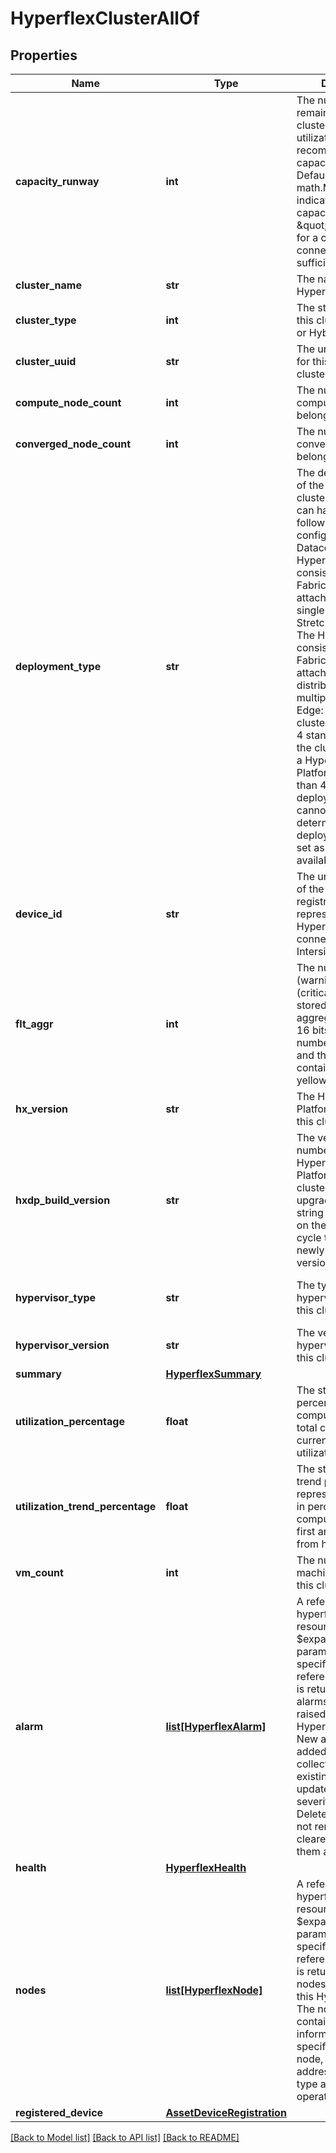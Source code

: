 # HyperflexClusterAllOf

## Properties
Name | Type | Description | Notes
------------ | ------------- | ------------- | -------------
**capacity_runway** | **int** | The number of days remaining before the cluster&#39;s storage utilization reaches the recommended capacity limit of 76%.  Default value is math.MaxInt32 to indicate that the capacity runway is \&quot;Unknown\&quot; for a cluster that is not connected or with not sufficient data.    | [optional] [readonly] 
**cluster_name** | **str** | The name of this HyperFlex cluster.   | [optional] [readonly] 
**cluster_type** | **int** | The storage type of this cluster (All Flash or Hybrid).   | [optional] [readonly] 
**cluster_uuid** | **str** | The unique identifier for this HyperFlex cluster.   | [optional] [readonly] 
**compute_node_count** | **int** | The number of compute nodes that belong to this cluster.   | [optional] [readonly] 
**converged_node_count** | **int** | The number of converged nodes that belong to this cluster.   | [optional] [readonly] 
**deployment_type** | **str** | The deployment type of the HyperFlex cluster.  The cluster can have one of the following configurations: 1. Datacenter: The HyperFlex cluster consists of UCS Fabric Interconnect-attached nodes on a single site. 2. Stretched Cluster: The HyperFlex cluster consists of UCS Fabric Interconnect-attached nodes distributed across multiple sites. 3. Edge: The HyperFlex cluster consists of 2-4 standalone nodes.  If the cluster is running a HyperFlex Data Platform version less than 4.0 or if the deployment type cannot be determined, the deployment type is set as &#39;NA&#39; (not available).    | [optional] [readonly] [default to 'NA']
**device_id** | **str** | The unique identifier of the device registration that represents this HyperFlex cluster&#39;s connection to Intersight.   | [optional] [readonly] 
**flt_aggr** | **int** | The number of yellow (warning) and red (critical) alarms stored as an aggregate.  The first 16 bits indicate the number of red alarms, and the last 16 bits contain the number of yellow alarms.    | [optional] [readonly] 
**hx_version** | **str** | The HyperFlex Data Platform version of this cluster.   | [optional] [readonly] 
**hxdp_build_version** | **str** | The version and build number of the HyperFlex Data Platform for this cluster.  After a cluster upgrade, this version string will be updated on the next inventory cycle to reflect the newly installed version.    | [optional] [readonly] 
**hypervisor_type** | **str** | The type of hypervisor running on this cluster.   | [optional] [readonly] [default to 'Unknown']
**hypervisor_version** | **str** | The version of hypervisor running on this cluster.   | [optional] [readonly] 
**summary** | [**HyperflexSummary**](HyperflexSummary.md) |  | [optional] 
**utilization_percentage** | **float** | The storage utilization percentage is computed based on total capacity and current capacity utilization.   | [optional] [readonly] 
**utilization_trend_percentage** | **float** | The storage utilization trend percentage represents the trend in percentage computed using the first and last point from historical data.   | [optional] [readonly] 
**vm_count** | **int** | The number of virtual machines present on this cluster.    | [optional] [readonly] 
**alarm** | [**list[HyperflexAlarm]**](HyperflexAlarm.md) | A reference to a hyperflexAlarm resource. When the $expand query parameter is specified, the referenced resource is returned inline. The alarms that have been raised for this HyperFlex cluster.  New alarms are added to this collection, and existing alarms are updated if the severity changes. Deleted alarms are not removed but are cleared by marking them as green.  | [optional] [readonly] 
**health** | [**HyperflexHealth**](.md) |  | [optional] 
**nodes** | [**list[HyperflexNode]**](HyperflexNode.md) | A reference to a hyperflexNode resource. When the $expand query parameter is specified, the referenced resource is returned inline. The nodes belonging to this HyperFlex cluster.  The node object contains inventory information about a specific HyperFlex node, such as host IP address, hypervisor type and version, and operational status.  | [optional] [readonly] 
**registered_device** | [**AssetDeviceRegistration**](.md) |  | [optional] 

[[Back to Model list]](../README.md#documentation-for-models) [[Back to API list]](../README.md#documentation-for-api-endpoints) [[Back to README]](../README.md)


